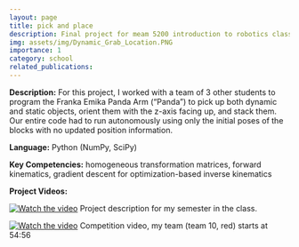```yaml
---
layout: page
title: pick and place
description: Final project for meam 5200 introduction to robotics class
img: assets/img/Dynamic_Grab_Location.PNG
importance: 1
category: school
related_publications:
---
```


**Description:** For this project, I worked with a team of 3 other students to program the Franka Emika Panda Arm (“Panda”) to pick up both dynamic and static objects, orient them with the z-axis facing up, and stack them. Our entire code had to run autonomously using only the initial poses of the blocks with no updated position information.

**Language:** Python (NumPy, SciPy)

**Key Competencies:** homogeneous transformation matrices, forward kinematics, gradient descent for optimization-based inverse kinematics

**Project Videos:**

[![Watch the video](https://img.youtube.com/vi/0o74lGcMhaA/0.jpg)](https://youtu.be/0o74lGcMhaA)
Project description for my semester in the class.

[![Watch the video](https://img.youtube.com/vi/kSxYnSfTZAQ/0.jpg)](https://youtu.be/kSxYnSfTZAQ?t=3296)
Competition video, my team (team 10, red) starts at 54:56